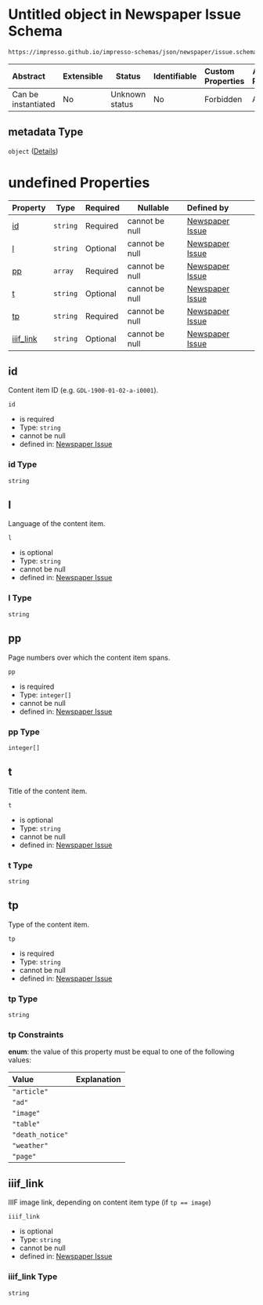 # Untitled object in Newspaper Issue Schema

```txt
https://impresso.github.io/impresso-schemas/json/newspaper/issue.schema.json#/definitions/metadata
```




| Abstract            | Extensible | Status         | Identifiable | Custom Properties | Additional Properties | Access Restrictions | Defined In                                                             |
| :------------------ | ---------- | -------------- | ------------ | :---------------- | --------------------- | ------------------- | ---------------------------------------------------------------------- |
| Can be instantiated | No         | Unknown status | No           | Forbidden         | Allowed               | none                | [issue.schema.json\*](../out/issue.schema.json "open original schema") |

## metadata Type

`object` ([Details](issue-definitions-metadata.md))

# undefined Properties

| Property                | Type     | Required | Nullable       | Defined by                                                                                                                                                                                           |
| :---------------------- | -------- | -------- | -------------- | :--------------------------------------------------------------------------------------------------------------------------------------------------------------------------------------------------- |
| [id](#id)               | `string` | Required | cannot be null | [Newspaper Issue](issue-definitions-metadata-properties-id.md "https&#x3A;//impresso.github.io/impresso-schemas/json/newspaper/issue.schema.json#/definitions/metadata/properties/id")               |
| [l](#l)                 | `string` | Optional | cannot be null | [Newspaper Issue](issue-definitions-metadata-properties-l.md "https&#x3A;//impresso.github.io/impresso-schemas/json/newspaper/issue.schema.json#/definitions/metadata/properties/l")                 |
| [pp](#pp)               | `array`  | Required | cannot be null | [Newspaper Issue](issue-definitions-metadata-properties-pp.md "https&#x3A;//impresso.github.io/impresso-schemas/json/newspaper/issue.schema.json#/definitions/metadata/properties/pp")               |
| [t](#t)                 | `string` | Optional | cannot be null | [Newspaper Issue](issue-definitions-metadata-properties-t.md "https&#x3A;//impresso.github.io/impresso-schemas/json/newspaper/issue.schema.json#/definitions/metadata/properties/t")                 |
| [tp](#tp)               | `string` | Required | cannot be null | [Newspaper Issue](issue-definitions-metadata-properties-tp.md "https&#x3A;//impresso.github.io/impresso-schemas/json/newspaper/issue.schema.json#/definitions/metadata/properties/tp")               |
| [iiif_link](#iiif_link) | `string` | Optional | cannot be null | [Newspaper Issue](issue-definitions-metadata-properties-iiif_link.md "https&#x3A;//impresso.github.io/impresso-schemas/json/newspaper/issue.schema.json#/definitions/metadata/properties/iiif_link") |

## id

Content item ID (e.g. `GDL-1900-01-02-a-i0001`).


`id`

-   is required
-   Type: `string`
-   cannot be null
-   defined in: [Newspaper Issue](issue-definitions-metadata-properties-id.md "https&#x3A;//impresso.github.io/impresso-schemas/json/newspaper/issue.schema.json#/definitions/metadata/properties/id")

### id Type

`string`

## l

Language of the content item.


`l`

-   is optional
-   Type: `string`
-   cannot be null
-   defined in: [Newspaper Issue](issue-definitions-metadata-properties-l.md "https&#x3A;//impresso.github.io/impresso-schemas/json/newspaper/issue.schema.json#/definitions/metadata/properties/l")

### l Type

`string`

## pp

Page numbers over which the content item spans.


`pp`

-   is required
-   Type: `integer[]`
-   cannot be null
-   defined in: [Newspaper Issue](issue-definitions-metadata-properties-pp.md "https&#x3A;//impresso.github.io/impresso-schemas/json/newspaper/issue.schema.json#/definitions/metadata/properties/pp")

### pp Type

`integer[]`

## t

Title of the content item.


`t`

-   is optional
-   Type: `string`
-   cannot be null
-   defined in: [Newspaper Issue](issue-definitions-metadata-properties-t.md "https&#x3A;//impresso.github.io/impresso-schemas/json/newspaper/issue.schema.json#/definitions/metadata/properties/t")

### t Type

`string`

## tp

Type of the content item.


`tp`

-   is required
-   Type: `string`
-   cannot be null
-   defined in: [Newspaper Issue](issue-definitions-metadata-properties-tp.md "https&#x3A;//impresso.github.io/impresso-schemas/json/newspaper/issue.schema.json#/definitions/metadata/properties/tp")

### tp Type

`string`

### tp Constraints

**enum**: the value of this property must be equal to one of the following values:

| Value            | Explanation |
| :--------------- | ----------- |
| `"article"`      |             |
| `"ad"`           |             |
| `"image"`        |             |
| `"table"`        |             |
| `"death_notice"` |             |
| `"weather"`      |             |
| `"page"`         |             |

## iiif_link

IIIF image link, depending on content item type (if `tp == image`)


`iiif_link`

-   is optional
-   Type: `string`
-   cannot be null
-   defined in: [Newspaper Issue](issue-definitions-metadata-properties-iiif_link.md "https&#x3A;//impresso.github.io/impresso-schemas/json/newspaper/issue.schema.json#/definitions/metadata/properties/iiif_link")

### iiif_link Type

`string`
